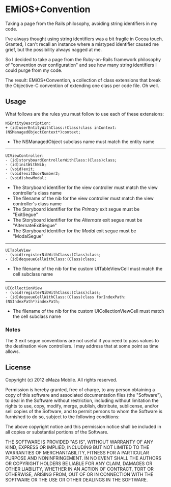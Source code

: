 # EMiOS+Convention

Taking a page from the Rails philosophy, avoiding string identifiers in my code.

I've always thought using string identifiers was a bit fragile in Cocoa touch. Granted, I can't recall an instance where a mistyped identifier caused me grief, but the possibility always nagged at me.

So I decided to take a page from the Ruby-on-Rails framework philosophy of "convention over configuration" and see how many string identifiers I could purge from my code.

The result: EMiOS+Convention, a collection of class extensions that break the Objective-C convention of extending one class per code file. Oh well.

## Usage

What follows are the rules you must follow to use each of these extensions:

	NSEntityDescription:
	+ (id)userEntityWithClass:(Class)class inContext:(NSManagedObjectContext*)context;

* The NSManagedObject subclass name must match the entity name

---
	UIViewController:
	- (id)storyboardControllerWithClass:(Class)class;
	- (id)initWithNib;
	- (void)exit;
	- (void)exitDoorNumber2;
	- (void)showModal;

* The Storyboard identifier for the view controller must match the view controller's class name
* The filename of the nib for the view controller must match the view controller's class name
* The Storyboard identifier for the *Primary* exit segue must be "ExitSegue"
* The Storyboard identifier for the *Alternate* exit segue must be "AlternateExitSegue"
* The Storyboard identifier for the *Modal* exit segue must be "ModalSegue"


---
	UITableView
	- (void)registerNibWithClass:(Class)class;
	- (id)dequeueCellWithClass:(Class)class;

* The filename of the nib for the custom UITableViewCell must match the cell subclass name


---
	UICollectionView
	- (void)registerNibWithClass:(Class)class;
	- (id)dequeueCellWithClass:(Class)class forIndexPath:(NSIndexPath*)indexPath;

* The filename of the nib for the custom UICollectionViewCell must match the cell subclass name


### Notes

The 3 exit segue conventions are not useful if you need to pass values to the destination view controllers. I may address that at some point as time allows.


## License

Copyright (c) 2012 eMaza Mobile. All rights reserved.

Permission is hereby granted, free of charge, to any person obtaining
a copy of this software and associated documentation files (the
"Software"), to deal in the Software without restriction, including
without limitation the rights to use, copy, modify, merge, publish,
distribute, sublicense, and/or sell copies of the Software, and to
permit persons to whom the Software is furnished to do so, subject to
the following conditions:

The above copyright notice and this permission notice shall be
included in all copies or substantial portions of the Software.

THE SOFTWARE IS PROVIDED "AS IS", WITHOUT WARRANTY OF ANY KIND,
EXPRESS OR IMPLIED, INCLUDING BUT NOT LIMITED TO THE WARRANTIES OF
MERCHANTABILITY, FITNESS FOR A PARTICULAR PURPOSE AND
NONINFRINGEMENT. IN NO EVENT SHALL THE AUTHORS OR COPYRIGHT HOLDERS BE
LIABLE FOR ANY CLAIM, DAMAGES OR OTHER LIABILITY, WHETHER IN AN ACTION
OF CONTRACT, TORT OR OTHERWISE, ARISING FROM, OUT OF OR IN CONNECTION
WITH THE SOFTWARE OR THE USE OR OTHER DEALINGS IN THE SOFTWARE.

